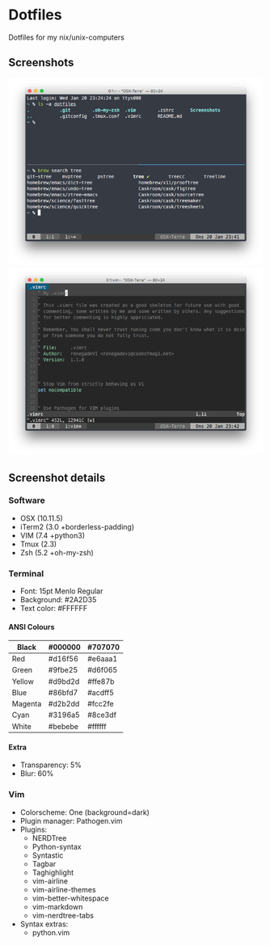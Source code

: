 # Dotfiles
Dotfiles for my nix/unix-computers

## Screenshots
![Screenshot1](https://raw.githubusercontent.com/renegadevi/dotfiles/master/Screenshots/Screenshot_01.png)
![Screenshot2](https://raw.githubusercontent.com/renegadevi/dotfiles/master/Screenshots/Screenshot_02.png)

## Screenshot details

### Software
- OSX (10.11.5)
- iTerm2 (3.0 +borderless-padding)
- VIM (7.4 +python3)
- Tmux (2.3)
- Zsh (5.2 +oh-my-zsh)

### Terminal

- Font: 15pt Menlo Regular
- Background: #2A2D35
- Text color: #FFFFFF

#### ANSI Colours

| Black   | #000000 | #707070 |
|---------|---------|---------|
| Red     | #d16f56 | #e6aaa1 |
| Green   | #9fbe25 | #d6f065 |
| Yellow  | #d9bd2d | #ffe87b |
| Blue    | #86bfd7 | #acdff5 |
| Magenta | #d2b2dd | #fcc2fe |
| Cyan    | #3196a5 | #8ce3df |
| White   | #bebebe | #ffffff |

#### Extra
- Transparency: 5%
- Blur: 60%

### Vim

- Colorscheme: One (background=dark)
- Plugin manager: Pathogen.vim
- Plugins:
    - NERDTree
    - Python-syntax
    - Syntastic
    - Tagbar
    - Taghighlight
    - vim-airline
    - vim-airline-themes
    - vim-better-whitespace
    - vim-markdown
    - vim-nerdtree-tabs
- Syntax extras:
    - python.vim
